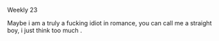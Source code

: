 Weekly 23 

Maybe i am a truly a fucking idiot in romance, you can call me a straight boy, i just think too much . 

